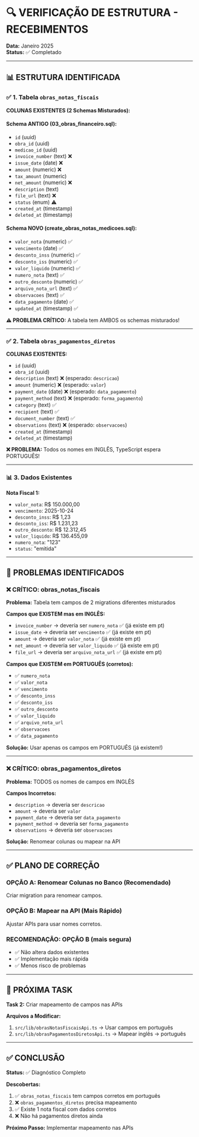 # 🔍 VERIFICAÇÃO DE ESTRUTURA - RECEBIMENTOS

**Data:** Janeiro 2025  
**Status:** ✅ Completado

---

## 📊 ESTRUTURA IDENTIFICADA

### ✅ 1. Tabela `obras_notas_fiscais`

**COLUNAS EXISTENTES (2 Schemas Misturados):**

#### Schema ANTIGO (03_obras_financeiro.sql):
- `id` (uuid)
- `obra_id` (uuid)
- `medicao_id` (uuid)
- `invoice_number` (text) ❌
- `issue_date` (date) ❌
- `amount` (numeric) ❌
- `tax_amount` (numeric)
- `net_amount` (numeric) ❌
- `description` (text)
- `file_url` (text) ❌
- `status` (enum) ⚠️
- `created_at` (timestamp)
- `deleted_at` (timestamp)

#### Schema NOVO (create_obras_notas_medicoes.sql):
- `valor_nota` (numeric) ✅
- `vencimento` (date) ✅
- `desconto_inss` (numeric) ✅
- `desconto_iss` (numeric) ✅
- `valor_liquido` (numeric) ✅
- `numero_nota` (text) ✅
- `outro_desconto` (numeric) ✅
- `arquivo_nota_url` (text) ✅
- `observacoes` (text) ✅
- `data_pagamento` (date) ✅
- `updated_at` (timestamp) ✅

**⚠️ PROBLEMA CRÍTICO:** A tabela tem AMBOS os schemas misturados!

---

### ✅ 2. Tabela `obras_pagamentos_diretos`

**COLUNAS EXISTENTES:**

- `id` (uuid)
- `obra_id` (uuid)
- `description` (text) ❌ (esperado: `descricao`)
- `amount` (numeric) ❌ (esperado: `valor`)
- `payment_date` (date) ❌ (esperado: `data_pagamento`)
- `payment_method` (text) ❌ (esperado: `forma_pagamento`)
- `category` (text) ✅
- `recipient` (text) ✅
- `document_number` (text) ✅
- `observations` (text) ❌ (esperado: `observacoes`)
- `created_at` (timestamp)
- `deleted_at` (timestamp)

**❌ PROBLEMA:** Todos os nomes em INGLÊS, TypeScript espera PORTUGUÊS!

---

### 📊 3. Dados Existentes

**Nota Fiscal 1:**
- `valor_nota`: R$ 150.000,00
- `vencimento`: 2025-10-24
- `desconto_inss`: R$ 1,23
- `desconto_iss`: R$ 1.231,23
- `outro_desconto`: R$ 12.312,45
- `valor_liquido`: R$ 136.455,09
- `numero_nota`: "123"
- `status`: "emitida"

---

## 🎯 PROBLEMAS IDENTIFICADOS

### ❌ **CRÍTICO: obras_notas_fiscais**

**Problema:** Tabela tem campos de 2 migrations diferentes misturados

**Campos que EXISTEM mas em INGLÊS:**
- `invoice_number` → deveria ser `numero_nota` ✅ (já existe em pt)
- `issue_date` → deveria ser `vencimento` ✅ (já existe em pt)
- `amount` → deveria ser `valor_nota` ✅ (já existe em pt)
- `net_amount` → deveria ser `valor_liquido` ✅ (já existe em pt)
- `file_url` → deveria ser `arquivo_nota_url` ✅ (já existe em pt)

**Campos que EXISTEM em PORTUGUÊS (corretos):**
- ✅ `numero_nota`
- ✅ `valor_nota`
- ✅ `vencimento`
- ✅ `desconto_inss`
- ✅ `desconto_iss`
- ✅ `outro_desconto`
- ✅ `valor_liquido`
- ✅ `arquivo_nota_url`
- ✅ `observacoes`
- ✅ `data_pagamento`

**Solução:** Usar apenas os campos em PORTUGUÊS (já existem!)

---

### ❌ **CRÍTICO: obras_pagamentos_diretos**

**Problema:** TODOS os nomes de campos em INGLÊS

**Campos Incorretos:**
- `description` → deveria ser `descricao`
- `amount` → deveria ser `valor`
- `payment_date` → deveria ser `data_pagamento`
- `payment_method` → deveria ser `forma_pagamento`
- `observations` → deveria ser `observacoes`

**Solução:** Renomear colunas ou mapear na API

---

## ✅ PLANO DE CORREÇÃO

### **OPÇÃO A: Renomear Colunas no Banco (Recomendado)**

Criar migration para renomear campos.

### **OPÇÃO B: Mapear na API (Mais Rápido)**

Ajustar APIs para usar nomes corretos.

### **RECOMENDAÇÃO: OPÇÃO B (mais segura)**

- ✅ Não altera dados existentes
- ✅ Implementação mais rápida
- ✅ Menos risco de problemas

---

## 🚀 PRÓXIMA TASK

**Task 2:** Criar mapeamento de campos nas APIs

**Arquivos a Modificar:**
1. `src/lib/obrasNotasFiscaisApi.ts` → Usar campos em português
2. `src/lib/obrasPagamentosDiretosApi.ts` → Mapear inglês → português

---

## ✅ CONCLUSÃO

**Status:** ✅ Diagnóstico Completo

**Descobertas:**
1. ✅ `obras_notas_fiscais` tem campos corretos em português
2. ❌ `obras_pagamentos_diretos` precisa mapeamento
3. ✅ Existe 1 nota fiscal com dados corretos
4. ❌ Não há pagamentos diretos ainda

**Próximo Passo:** Implementar mapeamento nas APIs
